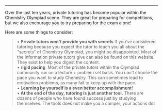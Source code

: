 ---
Over the last ten years, private tutoring has become popular within the Chemistry Olympiad scene. They are great for preparing for competitions, but we also encourage you to try preparing for the exam alone!

Here are some things to consider:
> • **Private tutors won't provide you with secrets** If you've considered tutoring because you expect the tutor to teach you all about the "secrets" of Chemistry Olympiad, you might be disappointed. Most of the information private tutors give can also be found on this website. They exist to help you digest the content.  
> • **rigid pacing**. Most of the private tutors within the Olympiad community run on a lecture + problem set basis. You can't choose the pace you want to study Chemistry. This can sometimes lead to motivation problems, as many fail to keep up with the pace.  
> • **Learning by yourself is a even better accomplishment!**  
> • **At the end of the day, tutoring is just another tool.** There are dozens of people who have found success just by studying themselves. The tools does not make you a camper, your actions do!
